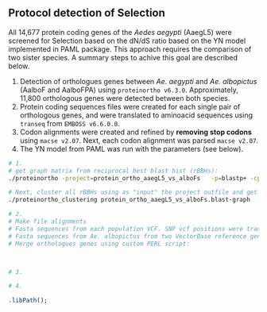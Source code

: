 ## Protocol detection of Selection

All 14,677 protein coding genes of the *Aedes aegypti* (AaegL5) were screened for Selection based on the dN/dS ratio based on the YN model implemented in PAML package. This approach requires the comparison of two sister species. A summary steps to achive this goal are described below.

1) Detection of orthologues genes between *Ae. aegypti* and *Ae. albopictus* (AalboF and AalboFPA) using `proteinortho v6.3.0`. Approximately, 11,800 orthologous genes were detected between both species.
2) Protein coding sequences files were created for each single pair of orthologous genes, and were translated to aminoacid sequences using `transeq` from `EMBOSS v6.6.0.0`.
3) Codon alignments were created and refined by **removing stop codons** using `macse v2.07`. Next, each codon alignment was parsed `macse v2.07`. 
4) The YN model from PAML was run with the parameters (see below).


```bash
# 1.
# get graph matrix from reciprocal best blast hist (rBBHs):
./proteinortho -project=protein_ortho_aaegL5_vs_alboFs   -p=blastp+ -cpus=60 -sim=1 -singles -xml -identity=0.25 -coverage=50 evalue=0.00001  orthologs/aaegL5_vs_aalboX/genomes/*.faa  2>&1 | tee aedes-aegypti.protein_ortho_aaegL5_vs_alboFs.stderr.log

# Next, cluster all rBBHs using as "input" the project outfile and get orthhologs:
./proteinortho_clustering protein_ortho_aaegL5_vs_alboFs.blast-graph

# 2.
# Make file alignments
# Fasta sequences from each population VCF. SNP vcf positions were transform to protein coding sequences using the program vcf2fasta from Santiago Sanchez (https://github.com/santiagosnchez/vcf2fasta.git). 
# Fasta sequences from Ae. albopictus from two VectorBase reference genomes were used two join them with their corresponding orthologous gene.
# Merge orthologues genes using custom PERL script:



# 3.

# 4.


```

```R
.libPath();


